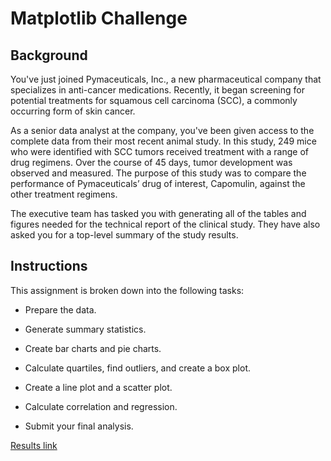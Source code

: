 # Matplotlib  Challenge

## Background
You've just joined Pymaceuticals, Inc., a new pharmaceutical company that specializes in anti-cancer medications. Recently, it began screening for potential treatments for squamous cell carcinoma (SCC), a commonly occurring form of skin cancer.

As a senior data analyst at the company, you've been given access to the complete data from their most recent animal study. In this study, 249 mice who were identified with SCC tumors received treatment with a range of drug regimens. Over the course of 45 days, tumor development was observed and measured. The purpose of this study was to compare the performance of Pymaceuticals’ drug of interest, Capomulin, against the other treatment regimens.

The executive team has tasked you with generating all of the tables and figures needed for the technical report of the clinical study. They have also asked you for a top-level summary of the study results.

## Instructions
This assignment is broken down into the following tasks:

* Prepare the data.

* Generate summary statistics.

* Create bar charts and pie charts.

* Calculate quartiles, find outliers, and create a box plot.

* Create a line plot and a scatter plot.

* Calculate correlation and regression.

* Submit your final analysis.

[Results link](https://github.com/tlacher1/Matplotlib_/blob/master/Pymaceuticals/pymaceuticals_starter.ipynb)

